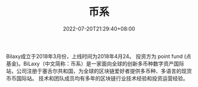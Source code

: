 ﻿---
weight: 
title: "币系"
description: "BiLaxy（中文简称：币系）是一家面向全球的创新多币种数字资产国际站，公司注册于塞舌尔共和国，为全球的区块链爱好者提供多币种、多语言的现货币币国际站。"
date: 2022-07-20T21:29:40+08:00
lastmod: 2022-07-20T14:15:40+08:00
draft: false
authors: ["Cindy"]
featuredImage: "bixi.jpg"
link: "https://bilaxy.com/"
tags: ["交易所","币系"]
categories: ["navigation"]
navigation: ["交易所"]
lightgallery: true
toc: true
pinned: false
recommend: false
recommend1: false
---
Bilaxy成立于2018年3月份，上线时间为2018年4月24。 投资方为 point fund (点基金)。BiLaxy（中文简称：币系）是一家面向全球的创新多币种数字资产国际站，公司注册于塞舌尔共和国，为全球的区块链爱好者提供多币种、多语言的现货币币国际站。 技术和团队成员均有多年的区块链行业技术经验和投资运营经验。
